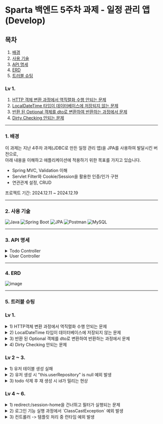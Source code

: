 # Sparta 백엔드 5주차 과제 - 일정 관리 앱(Develop)

## 목차
1. [배경](#1-배경)
2. [사용 기술](#2-사용-기술)
3. [API 명세](#3-api-명세)
4. [ERD](#4-erd)
5. [트러블 슈팅](#5-트러블-슈팅)
### Lv 1.
1. [HTTP 객체 변환 과정에서 역직렬화 수행 안되는 문제](#http-객체-변환-과정에서-역직렬화-수행-안되는-문제)
2. [LocalDateTime 타입이 데이터베이스에 저장되지 않는 문제](#localdatetime-타입이-데이터베이스에-저장되지-않는-문제)
3. [반환 된 Optional 객체를 dto로 변환하여 반환하는 과정에서 문제](#반환-된-optional-객체를-dto로-변환하여-반환하는-과정에서-문제)
4. [Dirty Checking 안되는 문제](#dirty-checking-안되는-문제)
***

### 1. 배경

이 과제는 지난 4주차 과제(JDBC로 만든 일정 관리 앱)을 JPA를 사용하여 발달시킨 버전으로,    
아래 내용을 이해하고 애플리케이션에 적용하기 위한 목표를 가지고 있습니다.

- Spring MVC, Validation 이해
- Servlet Filter와 Cookie/Session을 활용한 인증/인가 구현
- 연관관계 설정, CRUD

프로젝트 기간: 2024.12.11 ~ 2024.12.19

***

### 2. 사용 기술

![Java](https://img.shields.io/badge/Java-ED8B00?style=for-the-badge&logo=java&logoColor=white)
![Spring Boot](https://img.shields.io/badge/Spring%20Boot-6DB33F?style=for-the-badge&logo=springboot&logoColor=white)
![JPA](https://img.shields.io/badge/JPA-0078D7?style=for-the-badge&logo=database&logoColor=white)
![Postman](https://img.shields.io/badge/Postman-FF6C37?style=for-the-badge&logo=postman&logoColor=white)
![MySQL](https://img.shields.io/badge/MySQL-4479A1?style=for-the-badge&logo=mysql&logoColor=white)

***

### 3. API 명세



<details>
<summary>Todo Controller</summary>

<!-- summary 아래 한칸 공백 두어야함 -->

![image](https://github.com/user-attachments/assets/01dcf607-9b6d-4c23-8f80-edd244529b1f)

</details>
<details>
<summary>User Controller</summary>

<!-- summary 아래 한칸 공백 두어야함 -->

![image](https://github.com/user-attachments/assets/a089e0ea-cee3-4eae-a8df-3b9a31fd57e4)
</details>

***

### 4. ERD

![image](https://github.com/user-attachments/assets/cf58b53f-ee9d-44ff-8e53-510cca7d04e3)

***

### 5. 트러블 슈팅

### Lv 1.  
<details>
<summary>1) HTTP객체 변환 과정에서 역직렬화 수행 안되는 문제</summary>
<br>   
<!-- summary 아래 한칸 공백 두어야함 -->

**[원인]**

필드가 `final`로 선언되어 있을 때, 역직렬화 과정에서 문제가 발생할 수 있다.

**[해결]**

불변성을 유지해야되는 객체가 아니라면 `final`을 구지 사용할 필요 없다.

</details>

<details>
<summary>2) LocalDateTime 타입이 데이터베이스에 저장되지 않는 문제</summary>
<br> 
<!-- summary 아래 한칸 공백 두어야함 -->

**[원인]**

application @EnableJpaAuditing // Auditing 기능 비활성화 되있었음.

**[해결]**

Auditing 활성화

![image](https://github.com/user-attachments/assets/c07700c7-90c3-4be0-8081-6ee89f6a55a1)


</details>

<details>
<summary>3) 반환 된 Optional 객체를 dto로 변환하여 반환하는 과정에서 문제</summary>
<br>
<!-- summary 아래 한칸 공백 두어야함 -->

**[원인]**

`findById` 메서드가 반환하는 값이 `Optional<Todo>`이고, 반환 타입은 Todo Entity 타입을 필요로 하므로, 
변환되지 않은 `Optional<Todo>`를 바로 넘기면 컴파일 에러가 발생한다.

**[해결]**

.orElseThrow() 메서드를 사용하면 **Optional<T>**에서 값을 꺼내어 원하는 타입(T)으로 변환 가능하다. 
즉, Optional<Todo>를 Todo로 변환해줌.

![image](https://github.com/user-attachments/assets/671fde4f-67d2-48ef-9dc0-a5c4765e0cf9)

</details>


<details>
<summary>4) Dirty Checking 안되는 문제</summary>
<br>
   
<!-- summary 아래 한칸 공백 두어야함 -->

**[원인&해결]**

클래스나 메서드에 `@Transactional`을 활성화시켜야 합니다.
</details>

  

### Lv 2 ~ 3.
 
<details>
<summary>1) 유저 테이블 생성 실패</summary>
<br>   
<!-- summary 아래 한칸 공백 두어야함 -->

**[원인]**

유저 엔티티 @어노테이션 누락(`@Table`, `@Column`)
</details>

<details>
<summary>2) 유저 생성 시 "this.userRepository" is null 예외 발생</summary>
<br>   
<!-- summary 아래 한칸 공백 두어야함 -->

**[원인]**

계층 생성 시 @AllArgsConstructor 누락
</details>

<details>
<summary>3) todo 삭제 후 재 생성 시 id가 밀리는 현상</summary>
<br>   
<!-- summary 아래 한칸 공백 두어야함 -->

**[원인]**

id가 밀리는게 아니라 요청한 id는 userId 였고, 응답 Id는 todoId 였음.
dto에 필드 네이밍을 명확하게 만들어야 햇갈리지 않는다.

</details>


### Lv 4 ~ 6. 

<details>
<summary>1) redirect:/session-home을 건너뛰고 필터가 실행되는 문제</summary>
<br>   
<!-- summary 아래 한칸 공백 두어야함 -->

**[왜 리다이렉트 후 필터가 실행되었나?]**

리다이렉트는 새로운 요청이므로, 기존 요청과는 독립적인 HTTP 요청-응답 사이클로 처리됩니다. 이 때문에 리다이렉트 후의 요청 역시 필터를 다시 통과해야 한다.
</details>


<details>
<summary>2) 로그인 기능 실행 과정에서 `ClassCastException` 예외 발생</summary>
<br>   
<!-- summary 아래 한칸 공백 두어야함 -->

**[에러코드]**

LoginResponseDto cannot be cast to class scheduledevelop.lv4.dto.userdto.UserResponseDto

**[배경]**

Session 저장 시 코드 간소화를 위해서 변환 된 `loginResponseDto` 객체를 바로 전달하였습니다.

![과제 레벨6 트러블슈팅](https://github.com/user-attachments/assets/300146e5-de1b-4f22-8a1f-c04f1638b3cb)


**[원인]**

LoginResponseDto 객체를 UserResponseDto 타입으로 캐스팅하려고 했기 때문

![과제 레벨6 트러블슈팅2](https://github.com/user-attachments/assets/32680b97-b7dd-4c2a-b785-b97b616184b1)

**[해결]**

세션 저장 타입과 동일한 타입(LoginResponseDto)으로 캐스팅 

![image](https://github.com/user-attachments/assets/3ef7b306-41bf-4fc8-bbb2-3165094d0344)


**[의문]**

loginResponseDto를 session 바로 저장해도 괜찮은가?

</details>


<details>
<summary>3) 컨트롤러 -> 템플릿 처리 중 런타임 예외 발생</summary>
<br>   
<!-- summary 아래 한칸 공백 두어야함 -->

**[에러코드]**

Exception processing template "session-home": Error resolving template [session-home], template might not exist or might not be accessible by any of the configured Template Resolvers

**[배경]**

뷰 -> 모델을 통한 응답 처리를 구현하는 중 templates을 디렉토리로 관리하고자 (templates/user/...) 경로로 변경하였습니다.

**[왜 경로 문제가 발생했는가?]** 

`@RequestMapping`에 적용된 경로를 자동 적용될 것으로 착각하여 메서드 반환 경로에 포함시키지 않은 것이 원인이었습니다.

![image](https://github.com/user-attachments/assets/f222aebd-11be-480a-a574-653efd4426dc)

**[해결]**

모든 메서드 반환 경로에 /user/를 포함시켰습니다.

![image](https://github.com/user-attachments/assets/4201ae51-65d7-47b8-99ab-ac906a4fb165)
</details>


